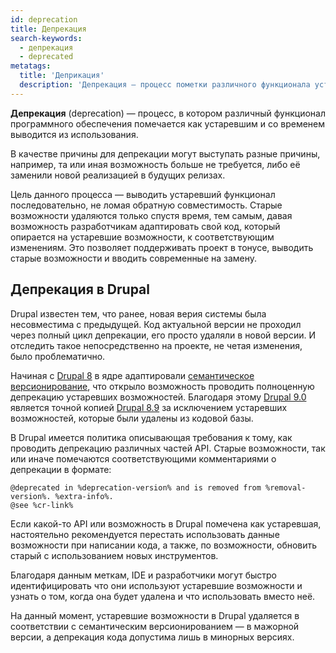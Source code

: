 ```yaml
---
id: deprecation
title: Депрекация
search-keywords:
  - депрекация
  - deprecated
metatags:
  title: 'Деприкация'
  description: 'Депрекация — процесс пометки различного функционала устаревшим.'
---
```


**Депрекация** (deprecation) — процесс, в котором различный функционал программного обеспечения помечается как устаревшим и со временем выводится из использования.

В качестве причины для депрекации могут выступать разные причины, например, та или иная возможность больше не требуется, либо её заменили новой реализацией в будущих релизах.

Цель данного процесса — выводить устаревший функционал последовательно, не ломая обратную совместимость. Старые возможности удаляются только спустя время, тем самым, давая возможность разработчикам адаптировать свой код, который опирается на устаревшие возможности, к соответствующим изменениям. Это позволяет поддерживать проект в тонусе, выводить старые возможности и вводить современные на замену.

## Депрекация в Drupal

Drupal известен тем, что ранее, новая верия системы была несовместима с предыдущей. Код актуальной версии не проходил через полный цикл депрекации, его просто удаляли в новой версии. И отследить такое непосредственно на проекте, не четая изменения, было проблематично.
 
Начиная с [Drupal 8](drupal/8/drupal-8.md) в ядре адаптировали [семантическое версионирование](semver.md), что открыло возможность проводить полноценную депрекацию устаревших возможностей. Благодаря этому [Drupal 9.0](drupal/9/releases/release-9.0.0.md) является точной копией [Drupal 8.9](drupal/8/releases/release-8.9.0.md) за исключением устаревших возможностей, которые были удалены из кодовой базы.

В Drupal имеется политика описывающая требования к тому, как проводить депрекацию различных частей API. Старые возможности, так или иначе помечаются соответствующими комментариями о депрекации в формате:

```
@deprecated in %deprecation-version% and is removed from %removal-version%. %extra-info%.
@see %cr-link%
```

Если какой-то API или возможность в Drupal помечена как устаревшая, настоятельно рекомендуется перестать использовать данные возможности при написании кода, а также, по возможности, обновить старый с использованием новых инструментов.

Благодаря данным меткам, IDE и разработчики могут быстро идентифицировать что они используют устаревшие возможности и узнать о том, когда она будет удалена и что использовать вместо неё.

На данный момент, устаревшие возможности в Drupal удаляется в соответствии с семантическим версионированием — в мажорной версии, а депрекация кода допустима лишь в минорных версиях.
